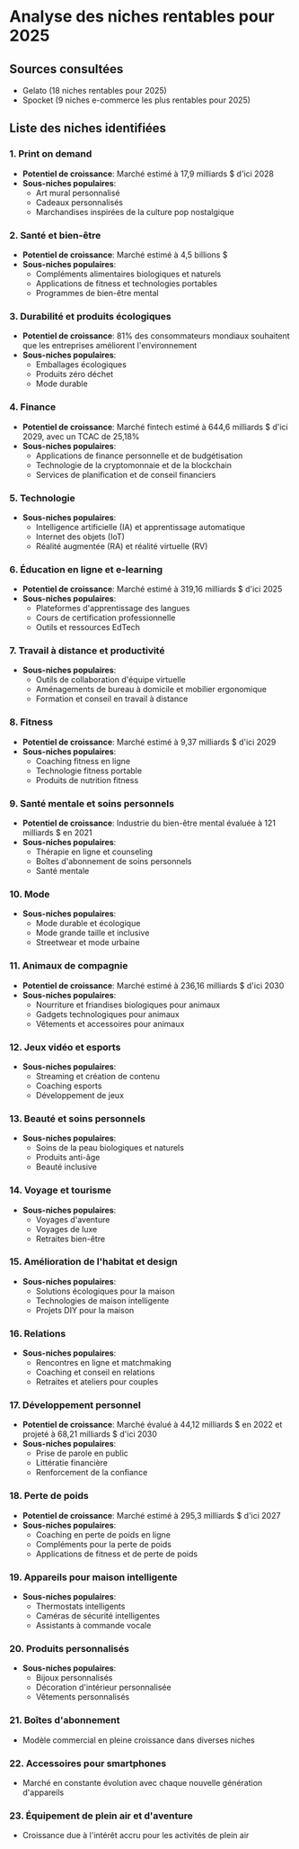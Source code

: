 # Analyse des niches rentables pour 2025

## Sources consultées
- Gelato (18 niches rentables pour 2025)
- Spocket (9 niches e-commerce les plus rentables pour 2025)

## Liste des niches identifiées

### 1. Print on demand
- **Potentiel de croissance**: Marché estimé à 17,9 milliards $ d'ici 2028
- **Sous-niches populaires**:
  - Art mural personnalisé
  - Cadeaux personnalisés
  - Marchandises inspirées de la culture pop nostalgique

### 2. Santé et bien-être
- **Potentiel de croissance**: Marché estimé à 4,5 billions $
- **Sous-niches populaires**:
  - Compléments alimentaires biologiques et naturels
  - Applications de fitness et technologies portables
  - Programmes de bien-être mental

### 3. Durabilité et produits écologiques
- **Potentiel de croissance**: 81% des consommateurs mondiaux souhaitent que les entreprises améliorent l'environnement
- **Sous-niches populaires**:
  - Emballages écologiques
  - Produits zéro déchet
  - Mode durable

### 4. Finance
- **Potentiel de croissance**: Marché fintech estimé à 644,6 milliards $ d'ici 2029, avec un TCAC de 25,18%
- **Sous-niches populaires**:
  - Applications de finance personnelle et de budgétisation
  - Technologie de la cryptomonnaie et de la blockchain
  - Services de planification et de conseil financiers

### 5. Technologie
- **Sous-niches populaires**:
  - Intelligence artificielle (IA) et apprentissage automatique
  - Internet des objets (IoT)
  - Réalité augmentée (RA) et réalité virtuelle (RV)

### 6. Éducation en ligne et e-learning
- **Potentiel de croissance**: Marché estimé à 319,16 milliards $ d'ici 2025
- **Sous-niches populaires**:
  - Plateformes d'apprentissage des langues
  - Cours de certification professionnelle
  - Outils et ressources EdTech

### 7. Travail à distance et productivité
- **Sous-niches populaires**:
  - Outils de collaboration d'équipe virtuelle
  - Aménagements de bureau à domicile et mobilier ergonomique
  - Formation et conseil en travail à distance

### 8. Fitness
- **Potentiel de croissance**: Marché estimé à 9,37 milliards $ d'ici 2029
- **Sous-niches populaires**:
  - Coaching fitness en ligne
  - Technologie fitness portable
  - Produits de nutrition fitness

### 9. Santé mentale et soins personnels
- **Potentiel de croissance**: Industrie du bien-être mental évaluée à 121 milliards $ en 2021
- **Sous-niches populaires**:
  - Thérapie en ligne et counseling
  - Boîtes d'abonnement de soins personnels
  - Santé mentale

### 10. Mode
- **Sous-niches populaires**:
  - Mode durable et écologique
  - Mode grande taille et inclusive
  - Streetwear et mode urbaine

### 11. Animaux de compagnie
- **Potentiel de croissance**: Marché estimé à 236,16 milliards $ d'ici 2030
- **Sous-niches populaires**:
  - Nourriture et friandises biologiques pour animaux
  - Gadgets technologiques pour animaux
  - Vêtements et accessoires pour animaux

### 12. Jeux vidéo et esports
- **Sous-niches populaires**:
  - Streaming et création de contenu
  - Coaching esports
  - Développement de jeux

### 13. Beauté et soins personnels
- **Sous-niches populaires**:
  - Soins de la peau biologiques et naturels
  - Produits anti-âge
  - Beauté inclusive

### 14. Voyage et tourisme
- **Sous-niches populaires**:
  - Voyages d'aventure
  - Voyages de luxe
  - Retraites bien-être

### 15. Amélioration de l'habitat et design
- **Sous-niches populaires**:
  - Solutions écologiques pour la maison
  - Technologies de maison intelligente
  - Projets DIY pour la maison

### 16. Relations
- **Sous-niches populaires**:
  - Rencontres en ligne et matchmaking
  - Coaching et conseil en relations
  - Retraites et ateliers pour couples

### 17. Développement personnel
- **Potentiel de croissance**: Marché évalué à 44,12 milliards $ en 2022 et projeté à 68,21 milliards $ d'ici 2030
- **Sous-niches populaires**:
  - Prise de parole en public
  - Littératie financière
  - Renforcement de la confiance

### 18. Perte de poids
- **Potentiel de croissance**: Marché estimé à 295,3 milliards $ d'ici 2027
- **Sous-niches populaires**:
  - Coaching en perte de poids en ligne
  - Compléments pour la perte de poids
  - Applications de fitness et de perte de poids

### 19. Appareils pour maison intelligente
- **Sous-niches populaires**:
  - Thermostats intelligents
  - Caméras de sécurité intelligentes
  - Assistants à commande vocale

### 20. Produits personnalisés
- **Sous-niches populaires**:
  - Bijoux personnalisés
  - Décoration d'intérieur personnalisée
  - Vêtements personnalisés

### 21. Boîtes d'abonnement
- Modèle commercial en pleine croissance dans diverses niches

### 22. Accessoires pour smartphones
- Marché en constante évolution avec chaque nouvelle génération d'appareils

### 23. Équipement de plein air et d'aventure
- Croissance due à l'intérêt accru pour les activités de plein air
